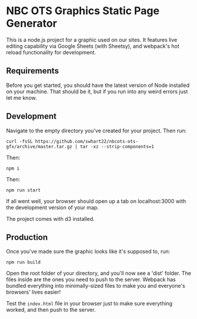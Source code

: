 # NBC OTS Graphics Static Page Generator
This is a node.js project for a graphic used on our sites. It features live editing capability via Google Sheets (with Sheetsy), and webpack's hot reload functionality for development.
## Requirements
Before you get started, you should have the latest version of Node installed on your machine. That should be it, but if you run into any weird errors just let me know. 
## Development
Navigate to the empty directory you've created for your project. Then run: 
```
curl -fsSL https://github.com/swhart22/nbcots-ots-gfx/archive/master.tar.gz | tar -xz --strip-components=1
```
Then:
```
npm i
```
Then:
```
npm run start
```
If all went well, your browser should open up a tab on localhost:3000 with the development version of your map.

The project comes with d3 installed.  

## Production

Once you've made sure the graphic looks like it's supposed to, run:
```
npm run build
```
Open the root folder of your directory, and you'll now see a 'dist' folder. The files inside are the ones you need to push to the server. Webpack has bundled everything into minimally-sized files to make you and everyone's browsers' lives easier!

Test the `index.html` file in your browser just to make sure everything worked, and then push to the server. 